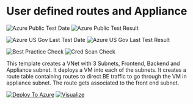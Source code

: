 # User defined routes and Appliance

![Azure Public Test Date](https://azurequickstartsservice.blob.core.windows.net/badges/201-userdefined-routes-appliance/PublicLastTestDate.svg)
![Azure Public Test Result](https://azurequickstartsservice.blob.core.windows.net/badges/201-userdefined-routes-appliance/PublicDeployment.svg)

![Azure US Gov Last Test Date](https://azurequickstartsservice.blob.core.windows.net/badges/201-userdefined-routes-appliance/FairfaxLastTestDate.svg)
![Azure US Gov Last Test Result](https://azurequickstartsservice.blob.core.windows.net/badges/201-userdefined-routes-appliance/FairfaxDeployment.svg)

![Best Practice Check](https://azurequickstartsservice.blob.core.windows.net/badges/201-userdefined-routes-appliance/BestPracticeResult.svg)
![Cred Scan Check](https://azurequickstartsservice.blob.core.windows.net/badges/201-userdefined-routes-appliance/CredScanResult.svg)

This template creates a VNet with 3 Subnets, Frontend, Backend and Appliance subnet. It deploys a VM into each of the subnets. It creates a route table containing routes to direct BE traffic to go through the VM in appliance subnet. The route gets associated to the front end subnet. 

[![Deploy To Azure](https://raw.githubusercontent.com/fathym-it/azure-quickstart-templates/master/1-CONTRIBUTION-GUIDE/images/deploytoazure.svg?sanitize=true)](https://portal.azure.com/#create/Microsoft.Template/uri/https%3A%2F%2Fraw.githubusercontent.com%2Ffathym-it%2Fazure-quickstart-templates%2Fmaster%2F201-userdefined-routes-appliance%2Fazuredeploy.json)  [![Visualize](https://raw.githubusercontent.com/fathym-it/azure-quickstart-templates/master/1-CONTRIBUTION-GUIDE/images/visualizebutton.svg?sanitize=true)](http://armviz.io/#/?load=https%3A%2F%2Fraw.githubusercontent.com%2Ffathym-it%2Fazure-quickstart-templates%2Fmaster%2F201-userdefined-routes-appliance%2Fazuredeploy.json)



